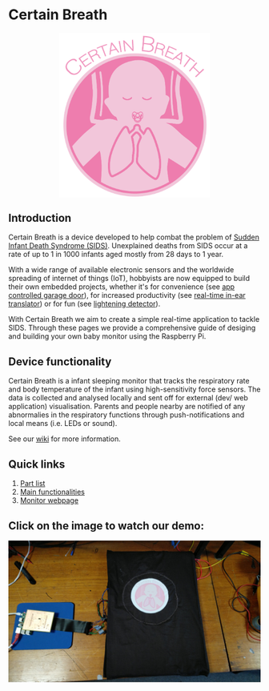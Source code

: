 # Certain Breath
<p align="center">
  <img src="https://github.com/tmpabc/certainbreath/blob/master/resources/images/CertainBreath_wiki.png" align="middle" width=300>
</p>

## Introduction

Certain Breath is a device developed to help combat the problem of [Sudden Infant Death Syndrome (SIDS)](https://en.wikipedia.org/wiki/Sudden_infant_death_syndrome). Unexplained deaths from SIDS occur at a rate of up to 1 in 1000 infants aged mostly from 28 days to 1 year.

With a wide range of available electronic sensors and the worldwide spreading of internet of things (IoT), hobbyists are now equipped to build their own embedded projects, whether it's for convenience (see [app controlled garage door](https://www.amazon.co.uk/OWSOO-Controller-Compatible-Control-Function/dp/B07FM6HMZ6)), for increased productivity (see [real-time in-ear translator](https://github.com/steven-king/660-storytelling-vr/wiki/Emerging-Tech:-Pilot)) or for fun (see [lightening detector](http://runtimeprojects.com/2016/02/a-lightning-detector-for-arduino/)).

With Certain Breath we aim to create a simple real-time application to tackle SIDS. Through these pages we provide a comprehensive guide of desiging and building your own baby monitor using the Raspberry Pi.

## Device functionality

Certain Breath is a infant sleeping monitor that tracks the respiratory rate and body temperature of the infant using high-sensitivity force sensors. The data is collected and analysed locally and sent off for external (dev/ web application) visualisation. Parents and people nearby are notified of any abnormalies in the respiratory functions through push-notifications and local means (i.e. LEDs or sound). 

See our [wiki](https://github.com/tmpabc/certainbreath/wiki/) for more information.

## Quick links

1) [Part list](https://github.com/tmpabc/certainbreath/wiki/Component-List)  
2) [Main functionalities](https://github.com/tmpabc/certainbreath/wiki/Device-Functionality)  
3) [Monitor webpage](http://certainbreath.herokuapp.com)  

## Click on the image to watch our demo:

[![Watch the video](resources/images/Main.jpg)](https://www.youtube.com/upload)
